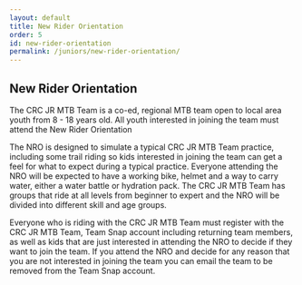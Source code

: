 ```yaml
---
layout: default
title: New Rider Orientation
order: 5
id: new-rider-orientation
permalink: /juniors/new-rider-orientation/
---
```


## New Rider Orientation

The CRC JR MTB Team is a co-ed, regional MTB team open to local area youth from 8 - 18 years old. All youth interested in joining the team must attend the New Rider Orientation
 
The NRO is designed to simulate a typical CRC JR MTB Team practice, including some trail riding so kids interested in joining the team can get a feel for what to expect during a typical practice.  Everyone attending the NRO will be expected to have a working bike, helmet and a way to carry water, either a water battle or hydration pack.  The CRC JR MTB Team has groups that ride at all levels from beginner to expert and the NRO will be divided into different skill and age groups.
 
Everyone who is riding with the CRC JR MTB Team must register with the CRC JR MTB Team, Team Snap account including returning team members, as well as kids that are just interested in attending the NRO to decide if they want to join the team.  If you attend the NRO and decide for any reason that you are not interested in joining the team you can email the team to be removed from the Team Snap account.
